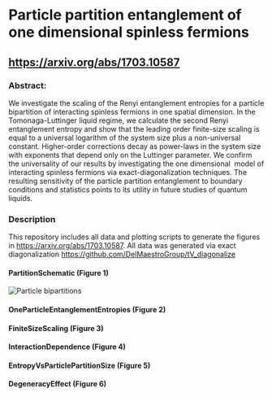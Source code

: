 # Particle partition entanglement of one dimensional spinless fermions

## https://arxiv.org/abs/1703.10587

### Abstract:
We investigate the scaling of the Renyi entanglement entropies for a particle bipartition of interacting spinless fermions in one spatial dimension. In the Tomonaga-Luttinger liquid regime, we calculate the second Renyi entanglement entropy and show that the leading order finite-size scaling is equal to a universal logarithm of the system size plus a non-universal constant. Higher-order corrections decay as power-laws in the system size with exponents that depend only on the Luttinger parameter. We confirm the universality of our results by investigating the one dimensional <math>t−V</math> model of interacting spinless fermions via exact-diagonalization techniques. The resulting sensitivity of the particle partition entanglement to boundary conditions and statistics points to its utility in future studies of quantum liquids.

### Description

This repository includes all data and plotting scripts to generate the figures in https://arxiv.org/abs/1703.10587.  All data was generated via exact diagonalization https://github.com/DelMaestroGroup/tV_diagonalize

#### PartitionSchematic (Figure 1)

![Particle bipartitions](PartEntFermions/PartitionSchematic/particle_partition.png)


#### OneParticleEntanglementEntropies	(Figure 2)
#### FiniteSizeScaling	(Figure 3)
#### InteractionDependence	(Figure 4)
#### EntropyVsParticlePartitionSize	(Figure 5)
#### DegeneracyEffect	(Figure 6)
